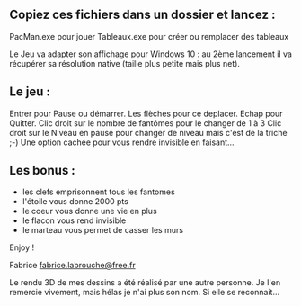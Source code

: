 
Copiez ces fichiers dans un dossier et lancez :
-
PacMan.exe pour jouer
Tableaux.exe pour créer ou remplacer des tableaux

Le Jeu va adapter son affichage pour Windows 10 :
au 2ème lancement il va récupérer sa résolution native (taille plus petite mais plus net).


Le jeu :
--------
Entrer pour Pause ou démarrer.
Les flèches pour ce deplacer.
Echap pour Quitter.
Clic droit sur le nombre de fantômes pour le changer de 1 à 3
Clic droit sur le Niveau en pause pour changer de niveau mais c'est de la triche ;-)
Une option cachée pour vous rendre invisible en faisant...


Les bonus :
-----------
- les clefs emprisonnent tous les fantomes
- l'étoile vous donne 2000 pts
- le coeur vous donne une vie en plus
- le flacon vous rend invisible
- le marteau vous permet de casser les murs


Enjoy !

Fabrice
<fabrice.labrouche@free.fr>

Le rendu 3D de mes dessins a été réalisé par une autre personne. 
Je l'en remercie vivement, mais hélas je n'ai plus son nom. 
Si elle se reconnait...
